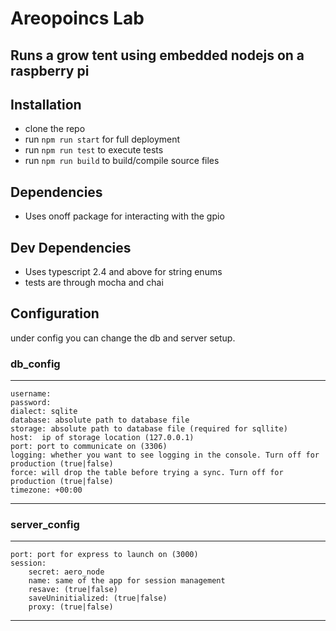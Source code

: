 # Areopoincs Lab 
## Runs a grow tent using embedded nodejs on a **raspberry pi**

## Installation  
* clone the repo
* run `npm run start` for full deployment
* run `npm run test` to execute tests
* run `npm run build` to build/compile source files

## Dependencies 
* Uses onoff package for interacting with the gpio

## Dev Dependencies
* Uses typescript 2.4 and above for string enums  
* tests are through mocha and chai  

## Configuration
under config you can change the db and server setup.  

### db_config
---
    username: 
    password: 
    dialect: sqlite
    database: absolute path to database file
    storage: absolute path to database file (required for sqllite)
    host:  ip of storage location (127.0.0.1)
    port: port to communicate on (3306)
    logging: whether you want to see logging in the console. Turn off for production (true|false)
    force: will drop the table before trying a sync. Turn off for production (true|false)
    timezone: +00:00
---    

### server_config
---
    port: port for express to launch on (3000)
    session: 
        secret: aero_node
        name: same of the app for session management
        resave: (true|false)
        saveUninitialized: (true|false)
        proxy: (true|false)
---